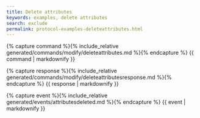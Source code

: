 ```yaml
---
title: Delete attributes
keywords: examples, delete attributes
search: exclude
permalink: protocol-examples-deleteattributes.html
---
```


{% capture command %}{% include_relative generated/commands/modify/deleteattributes.md %}{% endcapture %}
{{ command | markdownify }}

{% capture response %}{% include_relative generated/commands/modify/deleteattributesresponse.md %}{% endcapture %}
{{ response | markdownify }}

{% capture event %}{% include_relative generated/events/attributesdeleted.md %}{% endcapture %}
{{ event | markdownify }}

